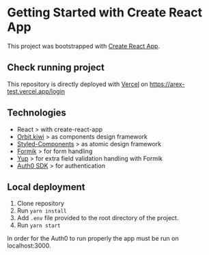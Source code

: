 # Getting Started with Create React App

This project was bootstrapped with [Create React App](https://github.com/facebook/create-react-app).

## Check running project

This repository is directly deployed with [Vercel](https://vercel.com) on https://arex-test.vercel.app/login

## Technologies

- React > with create-react-app
- [Orbit.kiwi](https://orbit.kiwi/) > as components design framework
- [Styled-Components](https://styled-components.com/) > as atomic design framework
- [Formik](https://styled-components.com/) > for form handling
- [Yup](https://yarnpkg.com/package/yup) > for extra field validation handling with Formik
- [Auth0 SDK](https://auth0.com/) > for authentication

## Local deployment

1. Clone repository
2. Run `yarn install`
3. Add `.env` file provided to the root directory of the project.
4. Run `yarn start`

In order for the Auth0 to run properly the app must be run on localhost:3000.
